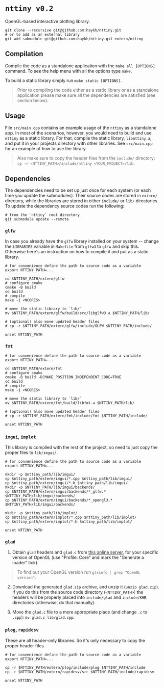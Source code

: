 # `nttiny v0.2`

OpenGL-based interactive plotting library.

```shell
git clone --recursive git@github.com:haykh/nttiny.git
# or to add as an external library
git add submodule git@github.com:haykh/nttiny.git extern/nttiny
```

## Compilation

Compile the code as a standalone application with the `make all [OPTIONS]` command. To see the help menu with all the options type `make`.

To build a static library simply run `make static [OPTIONS]`.

> Prior to compiling the code either as a static library or as a standalone application please make sure all the dependencies are satisfied (see section below).

## Usage

File `src/main.cpp` contains an example usage of the `nttiny` as a standalone app. In most of the scenarios, however, you would need to build and use `nttiny` as a static library. For that, compile the static library, `libnttiny.a`, and put it in your projects directory with other libraries. See `src/main.cpp` for an example of how to use the library.

> Also make sure to copy the header files from the `include/` directory: `cp -r <NTTINY_PATH>/include/nttiny <YOUR_PROJECT>/lib`.

## Dependencies

The dependencies need to be set up just once for each system (or each time you update the submodules). Their source codes are stored in `extern/` directory, while the libraries are stored in either `include/` or `lib/` directories. To update the dependency source codes run the following:

```shell
# from the `nttiny` root directory
git submodule update --remote
```

### `glfw`

In case you already have the `glfw` library installed on your system -- change the `LIBRARIES` variable in `Makefile` from `glfw3` to `glfw` and skip this. Otherwise here's an instruction on how to compile it and put as a static library.

```shell
# for convenience define the path to source code as a variable
export NTTINY_PATH=...

cd $NTTINY_PATH/extern/glfw
# configure cmake
cmake -B build
cd build
# compile
make -j <NCORES>

# move the static library to `lib/`
mv $NTTINY_PATH/extern/glfw/build/src/libglfw3.a $NTTINY_PATH/lib/

# (optional) also move updated header files
# cp -r $NTTINY_PATH/extern/glfw/include/GLFW $NTTINY_PATH/include/

unset NTTINY_PATH
```

### `fmt`

```shell
# for convenience define the path to source code as a variable
export NTTINY_PATH=...

cd $NTTINY_PATH/extern/fmt
# configure cmake
cmake -B build -DCMAKE_POSITION_INDEPENDENT_CODE=TRUE
cd build
# compile
make -j <NCORES>

# move the static library to `lib/`
mv $NTTINY_PATH/extern/fmt/build/libfmt.a $NTTINY_PATH/lib/

# (optional) also move updated header files
# cp -r $NTTINY_PATH/extern/fmt/include/fmt $NTTINY_PATH/include/

unset NTTINY_PATH
```

### `imgui`, `implot`

This library is compiled with the rest of the project, so need to just copy the proper files to `lib/imgui/`.

```shell
# for convenience define the path to source code as a variable
export NTTINY_PATH=...

mkdir -p $nttiny_path/lib/imgui/
cp $nttiny_path/extern/imgui/*.cpp $nttiny_path/lib/imgui/
cp $nttiny_path/extern/imgui/*.h $nttiny_path/lib/imgui/
mkdir -p $NTTINY_PATH/lib/imgui/backends/
cp $NTTINY_PATH/extern/imgui/backends/*_glfw.* $NTTINY_PATH/lib/imgui/backends/
cp $NTTINY_PATH/extern/imgui/backends/*_opengl3.* $NTTINY_PATH/lib/imgui/backends/

mkdir -p $nttiny_path/lib/implot/
cp $nttiny_path/extern/implot/*.cpp $nttiny_path/lib/implot/
cp $nttiny_path/extern/implot/*.h $nttiny_path/lib/implot/

unset NTTINY_PATH
```

### `glad`

1. Obtain `glad` headers and `glad.c` from [this online server](https://glad.dav1d.de/), for your specific version of OpenGL (use "Profile: Core" and mark the "Generate a loader" tick).

> To find out your OpenGL version run `glxinfo | grep "OpenGL version"`.

2. Download the generated `glad.zip` archive, and unzip it (`unzip glad.zip`). If you do this from the source code directory (`<NTTINY_PATH>`) the headers will be properly placed into `include/glad` and `include/KHR` directories (otherwise, do that manually).

3. Move the `glad.c` file to a more appropriate place (and change `.c` to `.cpp`): `mv glad.c lib/glad.cpp`.

### `plog`, `rapidcsv`

These are all header-only libraries. So it's only necessary to copy the proper header files.

```shell
# for convenience define the path to source code as a variable
export NTTINY_PATH=...

cp -r $NTTINY_PATH/extern/plog/include/plog $NTTINY_PATH/include
cp -r $NTTINY_PATH/extern/rapidcsv/src $NTTINY_PATH/include/rapidcsv

unset NTTINY_PATH
```
